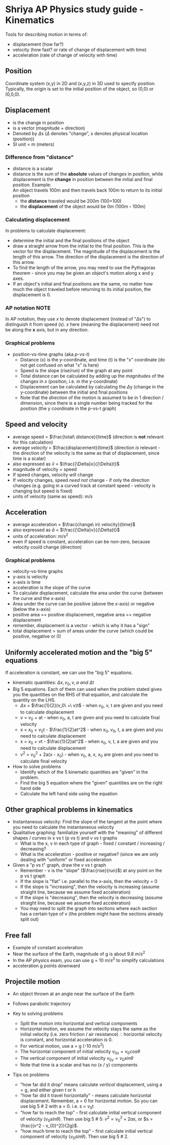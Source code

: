 # Shriya AP Physics study guide - Kinematics

Tools for describing motion in terms of:
* displacement (how far?)
* velocity (how fast? or rate of change of displacement with time)
* acceleration (rate of change of velocity with time)

## Position

Coordinate system (x,y) in 2D and (x,y,z) in 3D used to specify position.
Typically, the origin is set to the initial position of the object, so (0,0) or (0,0,0).

## Displacement

* is the change in position
* is a vector (magnitude + direction)
* Denoted by $\Delta$s ($\Delta$ denotes "change", s denotes physical location (position))
* SI unit = m (meters)

### Difference from "distance"

* distance is a scalar
* distance is the sum of the **absolute** values of changes in position, while displacement is the **change** in position between the initial and final position.
  Example:  
  An object travels 100m and then travels back 100m to return to its initial position
  * the **distance** traveled would be 200m (100+100)
  * the **displacement** of the object would be 0m (100m **-** 100m)

### Calculating displacement

In problems to calculate displacement:

* determine the initial and the final positions of the object
* draw a straight arrow from the initial to the final position.
  This is the vector for the displacement. 
  The magnitude of the displacement is the length of this arrow.
  The direction of the displacement is the direction of this arrow.
* To find the length of the arrow, you may need to use the Pythagoras theorem - since you may be given an object's motion along x and y axes.
* If an object's initial and final positions are the same, no matter how much the object traveled before returning to its initial position, the displacement is 0.

### AP notation NOTE

In AP notation, they use *x* to denote displacement (instead of "$\Delta$s") to distinguish it from speed (s).
*x* here (meaning the displacement) need not be along the **x** axis, but in any direction.

### Graphical problems

* position-vs-time graphs (aka *p*-vs-*t*)
  * Distance (x) is the y-coordinate, and time (t) is the "x" coordinate (do not get confused on what "x" is here)
  * Speed is the slope (rise/run) of the graph at any point
  * Total distance can be calculated by adding up the *magnitudes* of the changes in *x* (position, i.e. in the y-coordinate)
  * Displacement can be calculated by calculating the $\Delta$y (change in the y-coordinate) between the initial and final positions
  * Note that the *direction* of the motion is assumed to be in 1 direction / dimension, since there is a single number being tracked for the position (the y coordinate in the p-vs-t graph)

## Speed and velocity

* average speed = $\frac{total\ distance}{time}$ (direction is **not** relevant for this calculation)
* average *velocity* = $\frac{displacement}{time}$ (direction *is* relevant - the direction of the velocity is the same as that of displacement, since time is a scalar) 
* also expressed as $\bar{v}$ = $\frac{{\Delta}x}{{\Delta}t}$
* magnitude of velocity = speed
* If speed changes, velocity *will* change
* If velocity changes, speed *need not* change - if only the direction changes (e.g. going in a curved track at constant speed - velocity is changing but speed is fixed)
* units of velocity (same as speed): m/s

## Acceleration

* average acceleration = $\frac{change\ in\ velocity}{time}$
* also expressed as $\bar{a}$ = $\frac{{\Delta}v}{{\Delta}t}$
* units of acceleration: $m/s^2$
* even if speed is constant, acceleration can be non-zero, because velocity could change (direction)

### Graphical problems

* velocity-vs-time graphs
 * y-axis is velocity
  * x-axis is time
  * acceleration is the slope of the curve
  * To calculate displacement, calculate the area under the curve (between the curve and the x-axis)
  * Area under the curve can be positive (above the x-axis) or negative (below the x-axis)
  * positive area == positive displacement, negative area == negative displacement
  * remember, displacement is a vector - which is why it has a "sign"
  * total displacement = sum of areas under the curve (which could be positive, negative or 0)

## Uniformly accelerated motion and the "big 5" equations

If acceleration is constant, we can use the "big 5" equations.

* kinematic quantities: ${\Delta}x, v_0, v, a\ and\ {\Delta}t$
* Big 5 equations. Each of them can used when the problem stated gives you the quantities on the RHS of that equation, and calculate the quantity on the LHS.
  * ${\Delta}$x = $\frac{1}{2}(v_0\ +\ v)t$ - when $v_0$, v, t are given and you need to calculate displacement
  * v = $v_0$ + at - when $v_0$, a, t are given and you need to calculate final velocity
  * x = $x_0$ + $v_0$t - $\frac{1}{2}at^2$ - when $x_0$, $v_0$, t, a are given and you need to calculate displacement
  * x = $x_0$ + vt - $\frac{1}{2}at^2$ - when $x_0$, v, t, a are given and you need to calculate displacement
  * $v^2$ = ${v_0}^2$ + 2a(x - $x_0$) - when $v_0$, a, x, $x_0$ are given and you need to calculate final velocity
* How to solve problems
  * Identify which of the 5 kinematic quantities are "given" in the problem.
  * Find the big 5 equation where the "given" quantities are on the right hand side
  * Calculate the left hand side using the equation

## Other graphical problems in kinematics

* Instantaneous velocity: Find the slope of the tangent at the point where you need to calculate the instantaneous velocity
* Qualitative graphing: familialize yourself with the "meaning" of different shapes / curves in x vs t (p vs t) and v vs t graphs
  * What is the x, v in each type of graph - fixed / constant / increasing / decreasing?
  * What is the acceleration - positive or negative? (since we are only dealing with "uniform" or fixed acceleration
* Given a "p vs t" graph, draw the v vs t graph
  * Remember - v is the "slope" ($\frac{rise}{run}$) at any point on the p vs t graph
  * If the slope is "flat" i.e. parallel to the x-axis, then the velocity = 0
  * If the slope is "increasing", then the velocity is increasing (assume straight line, because we assume fixed acceleration)
  * If the slope is "decreasing", then the velocity is decreasing (assume straight line, because we assume fixed acceleration)
  * You may need to split the graph into sections where each section has a certain type of v (the problem might have the sections already split out)

## Free fall

* Example of constant acceleration
* Near the surface of the Earth, magnitude of g is about 9.8 $m/s^2$
* In the AP physics exam, you can use g = 10 $m/s^2$ to simplify calculations
* acceleration g points downward

## Projectile motion

* An object thrown at an angle near the surface of the Earth
* Follows parabolic trajectory

* Key to solving problems
  * Split the motion into horizontal and vertical components
  * Horizontal motion, we assume the velocity stays the same as the initial velocity (i.e. zero friction / air resistance)
    $\therefore$ horizontal velocity is constant, and horizontal acceleration is 0.
  * For vertical motion, use a = g (-10 $m/s^2$)
  * The horizontal component of initial velocity $v_{0x} = v_0cos\theta$
  * The vertical component of initial velocity $v_{0y} = v_0sin\theta$
  * Note that time is a scalar and has no (x / y) components

* Tips on problems
  * "how far did it drop" means calculate *vertical* displacement, using a = g, and either given t or h
  * "how far did it travel horizontally" - means calculate horizontal displacement. Remember, a = 0 for horizontal motion. So you can use big 5 # 2 with a = 0.
    i.e. s = $v_0$t 
  * "how far to reach the top" - first calculate initial vertical component of velocity ($v_{0}sin\theta$). Then use big 5 # 5: $v^2 = v_0^2 + 2as$, or $s = \frac{(v^2 - v_{0}^2)}{2g}$.
  * "how much time to reach the top" - first calculate initial vertical component of velocity ($v_{0}sin\theta$). Then use big 5 # 2.
